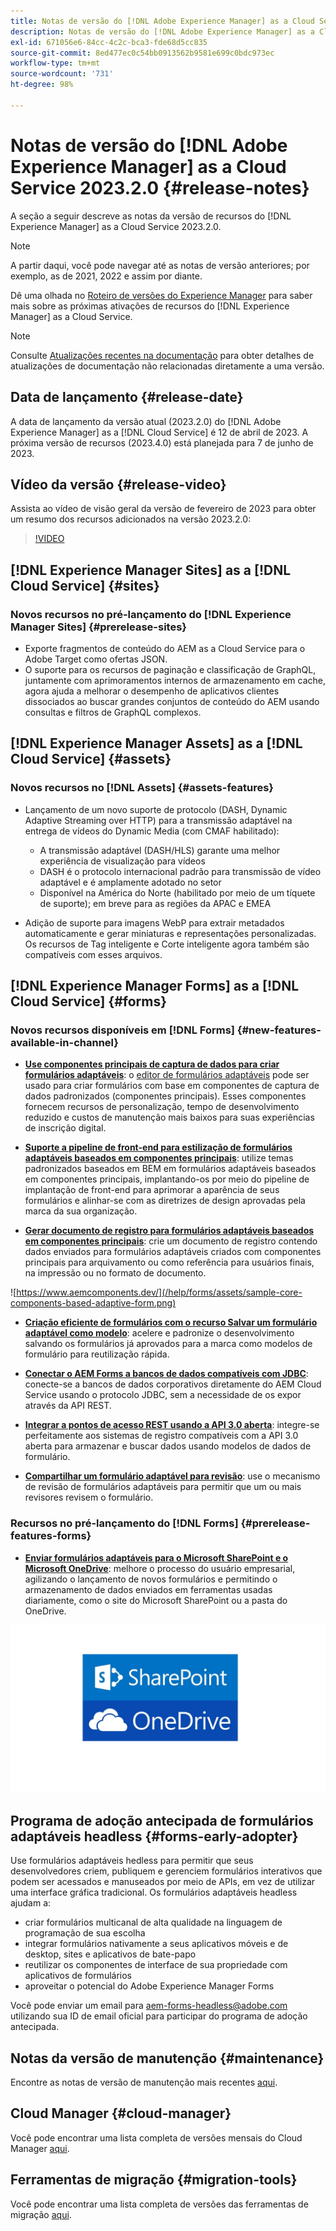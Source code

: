 ```yaml
---
title: Notas de versão do [!DNL Adobe Experience Manager] as a Cloud Service 2023.2.0.
description: Notas de versão do [!DNL Adobe Experience Manager] as a Cloud Service 2023.2.0.
exl-id: 671056e6-84cc-4c2c-bca3-fde68d5cc835
source-git-commit: 8ed477ec0c54bb0913562b9581e699c0bdc973ec
workflow-type: tm+mt
source-wordcount: '731'
ht-degree: 98%

---
```


# Notas de versão do [!DNL Adobe Experience Manager] as a Cloud Service 2023.2.0 {#release-notes}

A seção a seguir descreve as notas da versão de recursos do [!DNL Experience Manager] as a Cloud Service 2023.2.0.

>[!NOTE]
>
>A partir daqui, você pode navegar até as notas de versão anteriores; por exemplo, as de 2021, 2022 e assim por diante.
>
>Dê uma olhada no [Roteiro de versões do Experience Manager](https://experienceleague.adobe.com/docs/experience-manager-release-information/aem-release-updates/update-releases-roadmap.html?lang=pt-BR) para saber mais sobre as próximas ativações de recursos do [!DNL Experience Manager] as a Cloud Service.

>[!NOTE]
>
>Consulte [Atualizações recentes na documentação](https://experienceleague.adobe.com/docs/experience-manager-release-information/aem-release-updates/doc-updates/documentation-updates.html?lang=pt-BR) para obter detalhes de atualizações de documentação não relacionadas diretamente a uma versão.

## Data de lançamento {#release-date}

A data de lançamento da versão atual (2023.2.0) do [!DNL Adobe Experience Manager] as a [!DNL Cloud Service] é 12 de abril de 2023. A próxima versão de recursos (2023.4.0) está planejada para 7 de junho de 2023.

## Vídeo da versão {#release-video}

Assista ao vídeo de visão geral da versão de fevereiro de 2023 para obter um resumo dos recursos adicionados na versão 2023.2.0:

>[!VIDEO](https://video.tv.adobe.com/v/3416885/?quality=12)

## [!DNL Experience Manager Sites] as a [!DNL Cloud Service] {#sites}

### Novos recursos no pré-lançamento do [!DNL Experience Manager Sites] {#prerelease-sites}

* Exporte fragmentos de conteúdo do AEM as a Cloud Service para o Adobe Target como ofertas JSON.
* O suporte para os recursos de paginação e classificação de GraphQL, juntamente com aprimoramentos internos de armazenamento em cache, agora ajuda a melhorar o desempenho de aplicativos clientes dissociados ao buscar grandes conjuntos de conteúdo do AEM usando consultas e filtros de GraphQL complexos.

## [!DNL Experience Manager Assets] as a [!DNL Cloud Service] {#assets}

### Novos recursos no [!DNL Assets] {#assets-features}

* Lançamento de um novo suporte de protocolo (DASH, Dynamic Adaptive Streaming over HTTP) para a transmissão adaptável na entrega de vídeos do Dynamic Media (com CMAF habilitado):
   * A transmissão adaptável (DASH/HLS) garante uma melhor experiência de visualização para vídeos
   * DASH é o protocolo internacional padrão para transmissão de vídeo adaptável e é amplamente adotado no setor
   * Disponível na América do Norte (habilitado por meio de um tíquete de suporte); em breve para as regiões da APAC e EMEA

* Adição de suporte para imagens WebP para extrair metadados automaticamente e gerar miniaturas e representações personalizadas. Os recursos de Tag inteligente e Corte inteligente agora também são compatíveis com esses arquivos.

## [!DNL Experience Manager Forms] as a [!DNL Cloud Service] {#forms}

### Novos recursos disponíveis em [!DNL Forms] {#new-features-available-in-channel}

* **[Use componentes principais de captura de dados para criar formulários adaptáveis](https://experienceleague.adobe.com/docs/experience-manager-core-components/using/adaptive-forms/introduction.html?lang=pt-BR)**: o [editor de formulários adaptáveis](/help/forms/creating-adaptive-form-core-components.md) pode ser usado para criar formulários com base em componentes de captura de dados padronizados (componentes principais). Esses componentes fornecem recursos de personalização, tempo de desenvolvimento reduzido e custos de manutenção mais baixos para suas experiências de inscrição digital.

* **[Suporte a pipeline de front-end para estilização de formulários adaptáveis baseados em componentes principais](/help/forms/using-themes-in-core-components.md)**: utilize temas padronizados baseados em BEM em formulários adaptáveis baseados em componentes principais, implantando-os por meio do pipeline de implantação de front-end para aprimorar a aparência de seus formulários e alinhar-se com as diretrizes de design aprovadas pela marca da sua organização.

* **[Gerar documento de registro para formulários adaptáveis baseados em componentes principais](/help/forms/generate-document-of-record-core-components.md)**: crie um documento de registro contendo dados enviados para formulários adaptáveis criados com componentes principais para arquivamento ou como referência para usuários finais, na impressão ou no formato de documento.

![https://www.aemcomponents.dev/](/help/forms/assets/sample-core-components-based-adaptive-form.png)

* **[Criação eficiente de formulários com o recurso Salvar um formulário adaptável como modelo](/help/forms/template-editor.md#save-an-adaptive-form-as-template-saving-adaptive-form-as-template)**: acelere e padronize o desenvolvimento salvando os formulários já aprovados para a marca como modelos de formulário para reutilização rápida.

* **[Conectar o AEM Forms a bancos de dados compatíveis com JDBC](/help/forms/configure-data-sources.md#configure-relational-database-configure-relational-database)**: conecte-se a bancos de dados corporativos diretamente do AEM Cloud Service usando o protocolo JDBC, sem a necessidade de os expor através da API REST.

* **[Integrar a pontos de acesso REST usando a API 3.0 aberta](/help/forms/configure-data-sources.md#configure-restful-services-open-api-specification-version-20-configure-restful-services-swagger-version30)**: integre-se perfeitamente aos sistemas de registro compatíveis com a API 3.0 aberta para armazenar e buscar dados usando modelos de dados de formulário.

* **[Compartilhar um formulário adaptável para revisão](/help/forms/create-reviews-forms.md)**: use o mecanismo de revisão de formulários adaptáveis para permitir que um ou mais revisores revisem o formulário.


### Recursos no pré-lançamento do [!DNL Forms] {#prerelease-features-forms}

* **[Enviar formulários adaptáveis para o Microsoft SharePoint e o Microsoft OneDrive](/help/forms/configuring-submit-actions.md)**: melhore o processo do usuário empresarial, agilizando o lançamento de novos formulários e permitindo o armazenamento de dados enviados em ferramentas usadas diariamente, como o site do Microsoft SharePoint ou a pasta do OneDrive.

![Enviar formulários adaptáveis para o Microsoft SharePoint e o Microsoft OneDrive](/help/forms/assets/onedrive-and-sharepoint.jpg)


## Programa de adoção antecipada de formulários adaptáveis headless {#forms-early-adopter}

Use formulários adaptáveis hedless para permitir que seus desenvolvedores criem, publiquem e gerenciem formulários interativos que podem ser acessados e manuseados por meio de APIs, em vez de utilizar uma interface gráfica tradicional. Os formulários adaptáveis headless ajudam a:

* criar formulários multicanal de alta qualidade na linguagem de programação de sua escolha
* integrar formulários nativamente a seus aplicativos móveis e de desktop, sites e aplicativos de bate-papo
* reutilizar os componentes de interface de sua propriedade com aplicativos de formulários
* aproveitar o potencial do Adobe Experience Manager Forms

Você pode enviar um email para aem-forms-headless@adobe.com utilizando sua ID de email oficial para participar do programa de adoção antecipada.

## Notas da versão de manutenção {#maintenance}

Encontre as notas de versão de manutenção mais recentes [aqui](/help/release-notes/maintenance/latest.md).

## Cloud Manager {#cloud-manager}

Você pode encontrar uma lista completa de versões mensais do Cloud Manager [aqui](/help/implementing/cloud-manager/release-notes/current.md).

## Ferramentas de migração {#migration-tools}

Você pode encontrar uma lista completa de versões das ferramentas de migração [aqui](/help/journey-migration/release-notes/release-notes-migration-tools-current.md).
